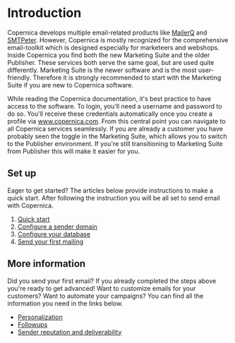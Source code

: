 # Introduction

Copernica develops multiple email-related products like 
[MailerQ](https://www.mailerq.com) and [SMTPeter](https://www.smtpeter.com).
However, Copernica is mostly recognized for the comprehensive
email-toolkit which is designed especially for marketeers and 
webshops. Inside Copernica you find both the new Marketing Suite
and the older Publisher. These services both serve the same goal,
but are used quite differently. Marketing Suite is the newer software 
and is the most user-friendly. Therefore it is strongly recommended 
to start with the Marketing Suite if you are new to Copernica software.

While reading the Copernica documentation, it's best practice to 
have access to the software. To login, you'll need a username 
and password to do so. You'll receive these credentials
automatically once you create a profile via www.copernica.com.
From this central point you can navigate to all Copernica
services seamlessly. If you are already a customer you have probably seen 
the toggle in the Marketing Suite, which allows you to switch to the 
Publisher environment. If you're still transitioning to Marketing Suite 
from Publisher this will make it easier for you.

## Set up

Eager to get started? The articles below provide instructions to make 
a quick start. After following the instruction you will be all set 
to send email with Copernica. 

1. [Quick start](./quick-start-guide.md)
2. [Configure a sender domain](./quick-sender-domain-guide)
3. [Configure your database](./quick-database-guide)
4. [Send your first mailing](./quick-mailing-guide)

## More information

Did you send your first email? If you already completed the steps above 
you're ready to get advanced! Want to customize emails for your customers? 
Want to automate your campaigns? You can find all the information you 
need in the links below.

* [Personalization](./personalization)
* [Followups](./followups)
* [Sender reputation and deliverability](./sender-reputation)
